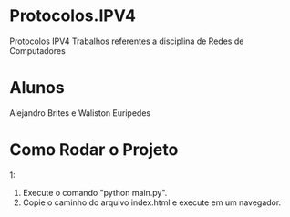 # Protocolos.IPV4
Protocolos IPV4 Trabalhos referentes a disciplina de Redes de Computadores

# Alunos
Alejandro Brites e Waliston Euripedes

# Como Rodar o Projeto

1: 

1. Execute o comando "python main.py".
2. Copie o caminho do arquivo index.html e execute em um navegador.


